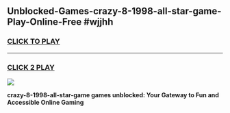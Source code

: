 
## Unblocked-Games-crazy-8-1998-all-star-game-Play-Online-Free #wjjhh
<h3>
<a href="https://us.freeplayer.one?title=crazy-8-1998-all-star-game&ref=10M">CLICK TO PLAY</a></h3>
<hr>

<h3>
<a href="https://us.freeplayer.one?title=crazy-8-1998-all-star-game&ref=10M">CLICK 2 PLAY</a>
  
</h3>

<a href="https://us.freeplayer.one?title=crazy-8-1998-all-star-game&ref=10M"><img src="https://clearcache.store/games.png"></a>


**crazy-8-1998-all-star-game games unblocked: Your Gateway to Fun and Accessible Online Gaming**
